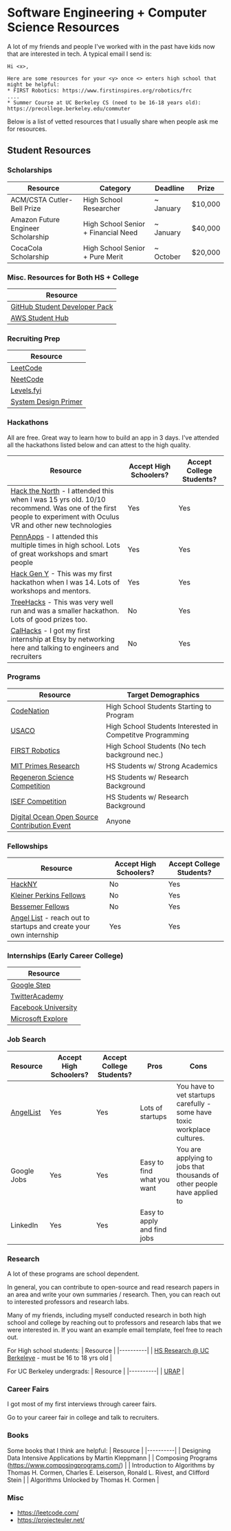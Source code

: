 # Software Engineering + Computer Science Resources 

A lot of my friends and people I've worked with in the past have kids now that are interested in tech. A typical email I send is: 
```
Hi <x>,

Here are some resources for your <y> once <> enters high school that might be helpful:
* FIRST Robotics: https://www.firstinspires.org/robotics/frc
....
* Summer Course at UC Berkeley CS (need to be 16-18 years old): https://precollege.berkeley.edu/commuter
```

Below is a list of vetted resources that I usually share when people ask me for resources. 

## Student Resources

### Scholarships
| Resource | Category | Deadline | Prize | 
|----------|----------|----------|----------|
| ACM/CSTA Cutler-Bell Prize | High School Researcher | ~ January | $10,000 |
| Amazon Future Engineer Scholarship | High School Senior + Financial Need | ~ January | $40,000 |
| CocaCola Scholarship | High School Senior + Pure Merit | ~ October | $20,000 |


### Misc. Resources for Both HS + College
| Resource | 
|----------|
| [GitHub Student Developer Pack](https://education.github.com/pack) |
| [AWS Student Hub](https://aws.amazon.com/developer/community/students/) |

### Recruiting Prep
| Resource | 
|----------|
| [LeetCode](https://leetcode.com/) | 
| [NeetCode](https://neetcode.io/) | 
| [Levels.fyi](https://levels.fyi/) | 
| [System Design Primer](https://github.com/donnemartin/system-design-primer) |

### Hackathons
All are free. Great way to learn how to build an app in 3 days. I've attended all the hackathons listed below and can attest to the high quality.

| Resource | Accept High Schoolers? | Accept College Students? | 
|----------|------------------------|--------------------------|
|     [Hack the North](https://hackthenorth.com/)   - I attended this when I was 15 yrs old. 10/10 recommend. Was one of the first people to experiment with Oculus VR and other new technologies  |      Yes |Yes| 
|   [PennApps](https://pennapps.com/)   - I attended this multiple times in high school. Lots of great workshops and smart people  |            Yes            |  Yes |
|   [Hack Gen Y](http://hackgeny.com/)   - This was my first hackathon when I was 14. Lots of workshops and mentors.    |            Yes            |  Yes |
|    [TreeHacks](https://www.treehacks.com/#faqs) - This was very well run and was a smaller hackathon. Lots of good prizes too.      |               No         | Yes |
|   [CalHacks](https://calhacks.io/)   - I got my first internship at Etsy by networking here and talking to engineers and recruiters    |            No            |  Yes |



### Programs

| Resource | Target Demographics | 
|----------|------------------------|
|    [CodeNation](https://codenation.org/)      |  High School Students Starting to Program |  
|   [USACO](http://www.usaco.org/)       |             High School Students Interested in Competitve Programming |  
|   [FIRST Robotics](https://www.firstinspires.org/robotics/frc)       |          High School Students (No tech background nec.)           |    
|   [MIT Primes Research](https://primes.mit.edu/)      |           HS Students w/ Strong Academics          | 
|   [Regeneron Science Competition]([https://primes.mit.edu/](https://sciencetalentsearch.smapply.org/))      |    HS Students w/ Research Background                 |
|   [ISEF Competition](https://www.societyforscience.org/isef/)  |         HS Students w/ Research Background               | 
|   [Digital Ocean Open Source Contribution Event](https://hacktoberfest.com/ )  |        Anyone            | 

### Fellowships

| Resource | Accept High Schoolers? | Accept College Students? | 
|----------|------------------------|--------------------------|
|    [HackNY](https://hackny.org/)      |           No             |           Yes               |  
|     [Kleiner Perkins Fellows](https://fellows.kleinerperkins.com/)     |          No             |             Yes             |  
|    [Bessemer Fellows](https://www.bvp.com/bessemer-fellows)      |        No                |         Yes                 |
|    [Angel List](https://www.angellist.com/) - reach out to startups and create your own internship     |        Yes                |         Yes                 |

### Internships (Early Career College)
| Resource | 
|----------|
|    [Google Step](https://buildyourfuture.withgoogle.com/programs/step)      |  
|     [TwitterAcademy](https://careers.twitter.com/en/early-career.html)     |  
|    [Facebook University](https://diversity.fb.com/initiative/facebook-university/)     |        
|    [Microsoft Explore](https://careers.microsoft.com/students/us/en/usexploremicrosoftprogram)      |  
### Job Search
| Resource | Accept High Schoolers? | Accept College Students? | Pros | Cons |
|----------|------------------------|--------------------------|------|------|
|    [AngelList](https://angel.co/)      |     Yes                   |        Yes                  |   Lots of startups   |   You have to vet startups carefully - some have toxic workplace cultures.  |
|    Google Jobs      |          Yes              |             Yes             |   Easy to find what you want   |   You are applying to jobs that thousands of other people have applied to   |
|    LinkedIn      |         Yes               |         Yes                 |   Easy to apply and find jobs   |      |


### Research
A lot of these programs are school dependent. 

In general, you can contribute to open-source and read research papers in an area and write your own summaries / research. Then, you can reach out to interested professors and research labs.

Many of my friends, including myself conducted research in both high school and college by reaching out to professors and research labs that we were interested in. If you want an example email template, feel free to reach out.

For High school students: 
| Resource |
|----------|
|    [HS Research @ UC Berkeleye](https://precollege.berkeley.edu/commuter)   - must be 16 to 18  yrs old |    

For UC Berkeley undergrads:
| Resource |
|----------|
|    [URAP](https://research.berkeley.edu/urap)      |    



### Career Fairs
I got most of my first interviews through career fairs. 

Go to your career fair in college and talk to recruiters. 

### Books
Some books that I think are helpful:
| Resource | 
|----------|
|   Designing Data Intensive Applications by Martin Kleppmann | 
|   Composing Programs (https://www.composingprograms.com/) | 
|   Introduction to Algorithms by Thomas H. Cormen, Charles E. Leiserson, Ronald L. Rivest, and Clifford Stein       |
|   Algorithms Unlocked by Thomas H. Cormen       |  



### Misc
* https://leetcode.com/
* https://projecteuler.net/
